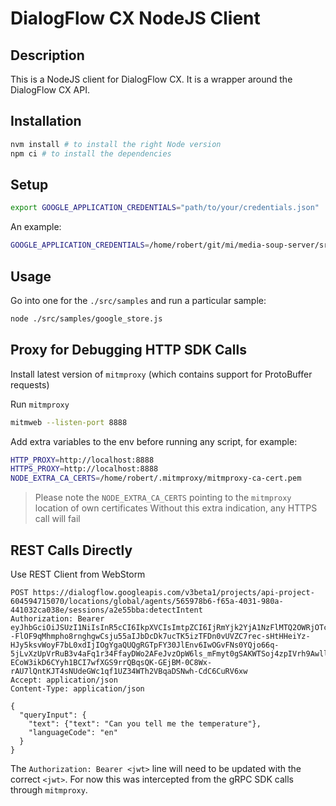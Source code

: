 # DialogFlow CX NodeJS Client

## Description

This is a NodeJS client for DialogFlow CX. It is a wrapper around the DialogFlow CX API.

## Installation

```bash
nvm install # to install the right Node version
npm ci # to install the dependencies
```

## Setup

```bash
export GOOGLE_APPLICATION_CREDENTIALS="path/to/your/credentials.json"
```

An example:
```bash
GOOGLE_APPLICATION_CREDENTIALS=/home/robert/git/mi/media-soup-server/src/secrets/api-project-604594715070-4fb96b0571e1.json
```

## Usage

Go into one for the `./src/samples` and run a particular sample:

```bash
node ./src/samples/google_store.js
```

## Proxy for Debugging HTTP SDK Calls

Install latest version of `mitmproxy` (which contains support for ProtoBuffer requests)

Run `mitmproxy`
```bash
mitmweb --listen-port 8888
```

Add extra variables to the env before running any script, for example:
```bash
HTTP_PROXY=http://localhost:8888
HTTPS_PROXY=http://localhost:8888
NODE_EXTRA_CA_CERTS=/home/robert/.mitmproxy/mitmproxy-ca-cert.pem
```

> Please note the `NODE_EXTRA_CA_CERTS` pointing to the `mitmproxy` location of own certificates
> Without this extra indication, any HTTPS call will fail

## REST Calls Directly

Use REST Client from WebStorm

```
POST https://dialogflow.googleapis.com/v3beta1/projects/api-project-604594715070/locations/global/agents/565978b6-f65a-4031-980a-441032ca038e/sessions/a2e55bba:detectIntent
Authorization: Bearer eyJhbGciOiJSUzI1NiIsInR5cCI6IkpXVCIsImtpZCI6IjRmYjk2YjA1NzFlMTQ2OWRjOTc2NDQyOGZiZTA1ZDkwZGMyNjczNDAifQ.eyJpc3MiOiJhcGktcHJvamVjdC02MDQ1OTQ3MTUwNzBAYXBwc3BvdC5nc2VydmljZWFjY291bnQuY29tIiwic3ViIjoiYXBpLXByb2plY3QtNjA0NTk0NzE1MDcwQGFwcHNwb3QuZ3NlcnZpY2VhY2NvdW50LmNvbSIsImF1ZCI6Imh0dHBzOi8vZGlhbG9nZmxvdy5nb29nbGVhcGlzLmNvbS8iLCJleHAiOjE3MTYyMTA1NjUsImlhdCI6MTcxNjIwNjk2NX0.DDqO_pXxBgPS_Zh9a--FlOF9qMhmpho8rnghgwCsju55aIJbDcDk7ucTK5izTFDn0vUVZC7rec-sHtHHeiYz-HJy5ksvWoyF7bL0xdIjIOgYgaQUQgRGTpFY30JlEnv6IwOGvFNs0YQjo66q-5jLvXzUpVrRuB3v4aFq1r34FfayDWo2AFeJvzOpW6ls_mFmyt0gSAKWTSoj4zpIVrh9Awllt6S3qIqp1SfOjqfLq5r5tCXlV4e-ECoW3ikD6CYyh1BCI7wfXGS9rrQBqsQK-GEjBM-0C8Wx-rAU7lQntKJT4sNUdeGWc1qf1UZ34WTh2VBqaDSNwh-CdC6CuRV6xw
Accept: application/json
Content-Type: application/json

{
  "queryInput": {
    "text": {"text": "Can you tell me the temperature"},
    "languageCode": "en"
  }
}
```

The `Authorization: Bearer <jwt>` line will need to be updated with the correct `<jwt>`.
For now this was intercepted from the gRPC SDK calls through `mitmproxy`.
